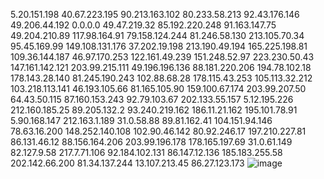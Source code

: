 5.20.151.198
40.67.223.195
90.213.163.102
80.233.58.213
92.43.176.146
49.206.44.192
0.0.0.0
49.47.219.32
85.192.220.248
91.163.147.75
49.204.210.89
117.98.164.91
79.158.124.244
81.246.58.130
213.105.70.34
95.45.169.99
149.108.131.176
37.202.19.198
213.190.49.194
165.225.198.81
109.36.144.187
46.97.170.253
122.161.49.239
151.248.52.97
223.230.50.43
147.161.142.121
203.99.215.111
49.196.196.136
88.181.220.206
194.78.102.18
178.143.28.140
81.245.190.243
102.88.68.28
178.115.43.253
105.113.32.212
103.218.113.141
46.193.105.66
81.165.105.90
159.100.67.174
203.99.207.50
64.43.50.115
87.160.153.243
92.79.103.67
202.133.55.157
5.12.195.226
212.160.185.25
89.205.132.2
93.240.219.162
186.11.21.162
195.101.78.91
5.90.168.147
212.163.1.189
31.0.58.88
89.81.162.41
104.151.94.146
78.63.16.200
148.252.140.108
102.90.46.142
80.92.246.17
197.210.227.81
86.131.46.12
88.156.164.206
203.99.196.178
178.165.197.69
31.0.61.149
82.127.9.58
217.7.71.106
92.184.102.131
86.147.12.136
185.183.255.58
202.142.66.200
81.34.137.244
13.107.213.45
86.27.123.173
![image](https://github.com/KavalaHarika1/KavalaHarika1/assets/128696550/3546530f-38e8-4e2b-b9af-934c9da3e444)
